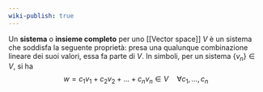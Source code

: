 ```yaml
---
wiki-publish: true
---
```

Un **sistema** o **insieme completo** per uno [[Vector space]] $V$ è un sistema che soddisfa la seguente proprietà: presa una qualunque combinazione lineare dei suoi valori, essa fa parte di $V$. In simboli, per un sistema $\{v_{n}\}\in V$, si ha
$$w = c_{1}v_{1}+c_{2}v_{2}+\ldots+c_{n}v_{n}\in V\quad\forall c_{1},\ldots,c_{n}$$
